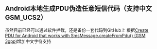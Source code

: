 ## Android本地生成PDU伪造任意短信代码（支持中文GSM_UCS2）

虽然目前已经可以通过软件拦截，还是备份一套代码到GitHub上
根据[Create PDU for Android that works with SmsMessage.createFromPdu() (GSM 3gpp)]增加中文字符支持

[Create PDU for Android that works with SmsMessage.createFromPdu() (GSM 3gpp)]: http://stackoverflow.com/questions/12335642/create-pdu-for-android-that-works-with-smsmessage-createfrompdu-gsm-3gpp/12338541#12338541
[createFakeSms()]: http://bbs.pediy.com/showthread.php?t=158683